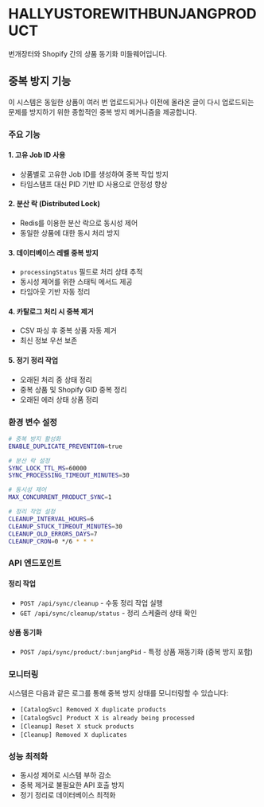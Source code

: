 # HALLYUSTOREWITHBUNJANGPRODUCT

번개장터와 Shopify 간의 상품 동기화 미들웨어입니다.

## 중복 방지 기능

이 시스템은 동일한 상품이 여러 번 업로드되거나 이전에 올라온 글이 다시 업로드되는 문제를 방지하기 위한 종합적인 중복 방지 메커니즘을 제공합니다.

### 주요 기능

#### 1. 고유 Job ID 사용
- 상품별로 고유한 Job ID를 생성하여 중복 작업 방지
- 타임스탬프 대신 PID 기반 ID 사용으로 안정성 향상

#### 2. 분산 락 (Distributed Lock)
- Redis를 이용한 분산 락으로 동시성 제어
- 동일한 상품에 대한 동시 처리 방지

#### 3. 데이터베이스 레벨 중복 방지
- `processingStatus` 필드로 처리 상태 추적
- 동시성 제어를 위한 스태틱 메서드 제공
- 타임아웃 기반 자동 정리

#### 4. 카탈로그 처리 시 중복 제거
- CSV 파싱 후 중복 상품 자동 제거
- 최신 정보 우선 보존

#### 5. 정기 정리 작업
- 오래된 처리 중 상태 정리
- 중복 상품 및 Shopify GID 중복 정리
- 오래된 에러 상태 상품 정리

### 환경 변수 설정

```bash
# 중복 방지 활성화
ENABLE_DUPLICATE_PREVENTION=true

# 분산 락 설정
SYNC_LOCK_TTL_MS=60000
SYNC_PROCESSING_TIMEOUT_MINUTES=30

# 동시성 제어
MAX_CONCURRENT_PRODUCT_SYNC=1

# 정리 작업 설정
CLEANUP_INTERVAL_HOURS=6
CLEANUP_STUCK_TIMEOUT_MINUTES=30
CLEANUP_OLD_ERRORS_DAYS=7
CLEANUP_CRON=0 */6 * * *
```

### API 엔드포인트

#### 정리 작업
- `POST /api/sync/cleanup` - 수동 정리 작업 실행
- `GET /api/sync/cleanup/status` - 정리 스케줄러 상태 확인

#### 상품 동기화
- `POST /api/sync/product/:bunjangPid` - 특정 상품 재동기화 (중복 방지 포함)

### 모니터링

시스템은 다음과 같은 로그를 통해 중복 방지 상태를 모니터링할 수 있습니다:

- `[CatalogSvc] Removed X duplicate products`
- `[CatalogSvc] Product X is already being processed`
- `[Cleanup] Reset X stuck products`
- `[Cleanup] Removed X duplicates`

### 성능 최적화

- 동시성 제어로 시스템 부하 감소
- 중복 제거로 불필요한 API 호출 방지
- 정기 정리로 데이터베이스 최적화 